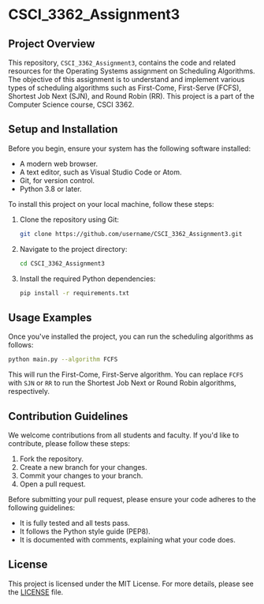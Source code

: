 # CSCI_3362_Assignment3

## Project Overview
This repository, `CSCI_3362_Assignment3`, contains the code and related resources for the Operating Systems assignment on Scheduling Algorithms. The objective of this assignment is to understand and implement various types of scheduling algorithms such as First-Come, First-Serve (FCFS), Shortest Job Next (SJN), and Round Robin (RR). This project is a part of the Computer Science course, CSCI 3362.

## Setup and Installation

Before you begin, ensure your system has the following software installed:

- A modern web browser.
- A text editor, such as Visual Studio Code or Atom.
- Git, for version control.
- Python 3.8 or later.

To install this project on your local machine, follow these steps:

1. Clone the repository using Git:

   ```bash
   git clone https://github.com/username/CSCI_3362_Assignment3.git
   ```

2. Navigate to the project directory:

   ```bash
   cd CSCI_3362_Assignment3
   ```

3. Install the required Python dependencies:

   ```bash
   pip install -r requirements.txt
   ```

## Usage Examples

Once you've installed the project, you can run the scheduling algorithms as follows:

```bash
python main.py --algorithm FCFS
```

This will run the First-Come, First-Serve algorithm. You can replace `FCFS` with `SJN` or `RR` to run the Shortest Job Next or Round Robin algorithms, respectively.

## Contribution Guidelines

We welcome contributions from all students and faculty. If you'd like to contribute, please follow these steps:

1. Fork the repository.
2. Create a new branch for your changes.
3. Commit your changes to your branch.
4. Open a pull request.

Before submitting your pull request, please ensure your code adheres to the following guidelines:

- It is fully tested and all tests pass.
- It follows the Python style guide (PEP8).
- It is documented with comments, explaining what your code does.

## License

This project is licensed under the MIT License. For more details, please see the [LICENSE](LICENSE) file.
